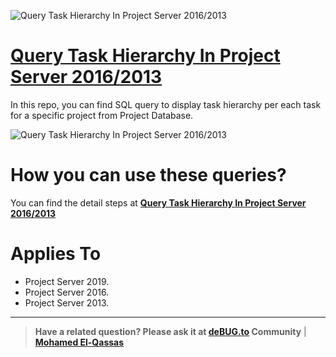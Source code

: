 
![Query Task Hierarchy In Project Server 2016/2013](https://spgeeks.devoworx.com/wp-content/uploads/2020/09/Display-Task-Hierarchy-In-Project-Server-2016-using-SQL.png)


# [Query Task Hierarchy In Project Server 2016/2013](https://spgeeks.devoworx.com/query-task-hierarchy-in-project-server-2016/)

In this repo, you can find SQL query to display task hierarchy per each task for a specific project from Project Database.

![Query Task Hierarchy In Project Server 2016/2013](https://spgeeks.devoworx.com/wp-content/uploads/2016/03/task-hierarchy-2.png)

# How you can use these queries?

You can find the detail steps at **[Query Task Hierarchy In Project Server 2016/2013](https://spgeeks.devoworx.com/query-task-hierarchy-in-project-server-2016/)**


# Applies To

- Project Server 2019.
- Project Server 2016.
- Project Server 2013.

--------------
> **Have a related question? Please ask it at [deBUG.to](https://deBUG.to) Community** | **[Mohamed El-Qassas](https://devoworx.com)**
